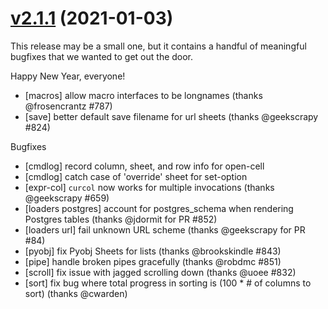 # [v2.1.1](https://github.com/saulpw/visidata/releases/tag/v2.1.1) (2021-01-03)

This release may be a small one, but it contains a handful of meaningful bugfixes that we wanted to get out the door.

Happy New Year, everyone!

- [macros] allow macro interfaces to be longnames (thanks @frosencrantz #787)
- [save] better default save filename for url sheets (thanks @geekscrapy #824)

Bugfixes

- [cmdlog] record column, sheet, and row info for open-cell
- [cmdlog] catch case of 'override' sheet for set-option
- [expr-col] `curcol` now works for multiple invocations (thanks @geekscrapy #659)
- [loaders postgres] account for postgres_schema when rendering Postgres tables (thanks @jdormit for PR #852)
- [loaders url] fail unknown URL scheme (thanks @geekscrapy for PR #84)
- [pyobj] fix Pyobj Sheets for lists (thanks @brookskindle #843)
- [pipe] handle broken pipes gracefully (thanks @robdmc #851)
- [scroll] fix issue with jagged scrolling down (thanks @uoee #832)
- [sort] fix bug where total progress in sorting is (100 * # of columns to sort) (thanks @cwarden)
